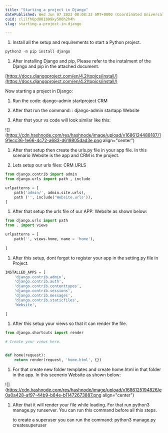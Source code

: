 ```yaml
---
title: "Starting a project in Django"
datePublished: Wed Jun 07 2023 08:08:33 GMT+0000 (Coordinated Universal Time)
cuid: clilfh6pd001b09ky500h2h4h
slug: starting-a-project-in-django

---
```


1. Install all the setup and requirements to start a Python project.
    

```python
python3 -m pip install django 
```

1. After installing Django and pip, Please refer to the instalment of the Django and pip in the attached document.
    

[https://docs.djangoproject.com/en/4.2/topics/install/](https://docs.djangoproject.com/en/4.2/topics/install/)

Now starting a project in Django:

1. Run the code: django-admin startproject CRM
    
2. After that run the command: : django-admin startapp Website
    
3. After that your vs code will look similar like this:
    

![](https://cdn.hashnode.com/res/hashnode/image/upload/v1686124488187/191ecc36-1e66-4c72-a683-d619805dad3e.png align="center")

1. After that setup then create the urls.py file in your app file. In this scenario Website is the app and CRM is the project.
    
2. Lets setup our urls files: CRM URLS
    

```python
from django.contrib import admin
from django.urls import path , include 

urlpatterns = [
    path('admin/', admin.site.urls),
    path ('', include('Website.urls')),
]
```

1. After that setup the urls file of our APP: Website as shown below:
    

```python
from django.urls import path
from . import views

urlpatterns = [
    path('', views.home, name = 'home'),
    
]
```

1. After this setup, dont forgot to register your app in the setting.py file in Project.
    

```python
INSTALLED_APPS = [
    'django.contrib.admin',
    'django.contrib.auth',
    'django.contrib.contenttypes',
    'django.contrib.sessions',
    'django.contrib.messages',
    'django.contrib.staticfiles',
    'Website',
   
]
```

1. After this setup your views so that it can render the file.
    

```python
from django.shortcuts import render

# Create your views here.


def home(request):
    return render(request, 'home.html', {})
```

1. For that create new folder templates and create home.html in that folder in the app. In this scenerio Website as shown below:
    

![](https://cdn.hashnode.com/res/hashnode/image/upload/v1686125194826/e0a0a428-af97-44b9-b84e-b11472673887.png align="center")

1. After that it will render your file while loading. For that run python3 manage.py runserver. You can run this command before all this steps.
    
    to create a superuser you can run the command: python3 manage.py createsuperuser